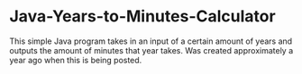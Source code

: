# Java-Years-to-Minutes-Calculator
This simple Java program takes in an input of a certain amount of years and outputs the amount of minutes that year takes. Was created approximately a year ago when this is being posted.
